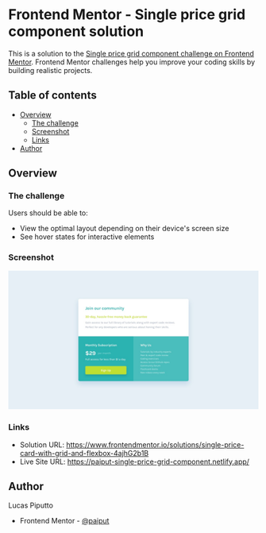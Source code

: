 # Frontend Mentor - Single price grid component solution

This is a solution to the [Single price grid component challenge on Frontend Mentor](https://www.frontendmentor.io/challenges/single-price-grid-component-5ce41129d0ff452fec5abbbc). Frontend Mentor challenges help you improve your coding skills by building realistic projects. 

## Table of contents

- [Overview](#overview)
  - [The challenge](#the-challenge)
  - [Screenshot](#screenshot)
  - [Links](#links)
- [Author](#author)

## Overview

### The challenge

Users should be able to:

- View the optimal layout depending on their device's screen size
- See hover states for interactive elements

### Screenshot

![](./assets/design/desktop-design.jpg)

### Links

- Solution URL: https://www.frontendmentor.io/solutions/single-price-card-with-grid-and-flexbox-4ajhG2b1B
- Live Site URL: https://paiput-single-price-grid-component.netlify.app/

## Author

Lucas Piputto

- Frontend Mentor - [@paiput](https://www.frontendmentor.io/profile/paiput)